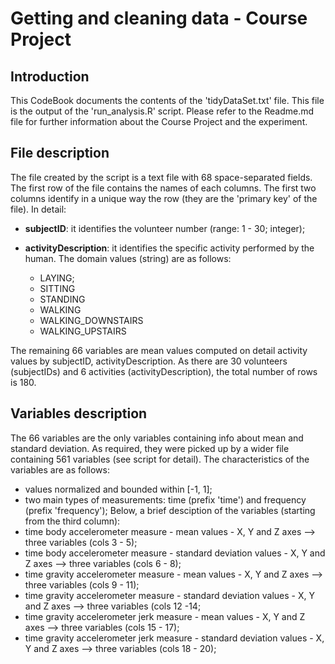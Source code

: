 # Getting and cleaning data - Course Project
## Introduction
This CodeBook documents the contents of the 'tidyDataSet.txt' file. This file is the output
of the 'run_analysis.R' script. Please refer to the Readme.md file for further information about
the Course Project and the experiment.
## File description
The file created by the script is a text file with 68 space-separated fields. The first row of 
the file contains the names of each columns. The first two columns identify in a unique way
the row (they are the 'primary key' of the file). In detail:
- **subjectID**: it identifies the volunteer number (range: 1 - 30; integer);
- **activityDescription**: it identifies the specific activity performed by the human. The domain 
values (string) are as follows:

    - LAYING;
    - SITTING
    - STANDING
    - WALKING
    - WALKING_DOWNSTAIRS
    - WALKING_UPSTAIRS

The remaining 66 variables are mean values computed on detail activity values by subjectID, 
activityDescription. As there are 30 volunteers (subjectIDs) and 
6 activities (activityDescription), the total number of rows is 180.

## Variables description
The 66 variables are the only variables containing info about mean and standard deviation. As
required, they were picked up by a wider file containing 561 variables (see script for detail).
The characteristics of the variables are as follows:
- values normalized and bounded within [-1, 1];
- two main types of measurements: time (prefix 'time') and frequency (prefix 'frequency');
Below, a brief desciption of the variables (starting from the third column):
- time body accelerometer measure - mean values - X, Y and Z axes --> three variables (cols 3 - 5);
- time body accelerometer measure - standard deviation values - X, Y and Z axes --> three variables (cols 6 - 8);
- time gravity accelerometer measure - mean values - X, Y and Z axes --> three variables (cols 9 - 11);
- time gravity accelerometer measure - standard deviation values - X, Y and Z axes --> three variables (cols 12 -14;
- time gravity accelerometer jerk measure - mean values - X, Y and Z axes --> three variables (cols 15 - 17);
- time gravity accelerometer jerk measure - standard deviation values - X, Y and Z axes --> three variables (cols 18 - 20);


